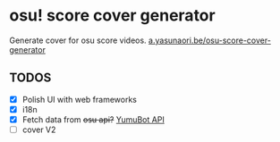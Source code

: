 # osu! score cover generator

Generate cover for osu score videos. [a.yasunaori.be/osu-score-cover-generator](https://a.yasunaori.be/osu-score-cover-generator/)

## TODOS

- [X] Polish UI with web frameworks
- [X] i18n
- [X] Fetch data from ~~osu api?~~ [YumuBot API](https://bot.365246692.xyz/)
- [ ] cover V2
